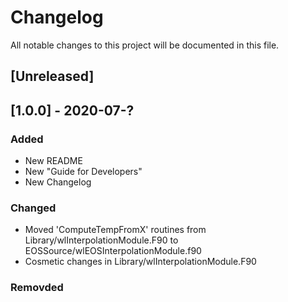 # Changelog
All notable changes to this project will be documented in this file.

## [Unreleased]

## [1.0.0] - 2020-07-?
### Added
- New README 
- New "Guide for Developers"
- New Changelog

### Changed
- Moved 'ComputeTempFromX' routines from Library/wlInterpolationModule.F90 to EOSSource/wlEOSInterpolationModule.f90
- Cosmetic changes in Library/wlInterpolationModule.F90

### Removded
